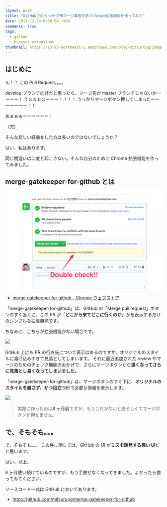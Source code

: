 ```yaml
---
layout: post
title: "GitHubでのうっかりPRマージ事故を防ぐChrome拡張機能を作ってみた"
date: 2017-12-28 0:00:00 +900
comments: true
tags:
  - github
  - browser extensions
thumbnail: https://s3-ap-northeast-1.amazonaws.com/blog-mitsuruog/images/2017/gatekeeper00.png
---
```


## はじめに

ん！？
この Pull Request。。。。

develop ブランチ向けだと思ったら、マージ先が master ブランチじゃないかーーーー！
うぉぉぉぉーーー！！！！
うっかりマージボタン押してしまったーーーーーーー！！

あぁぁぁーーーーーー！

（完）

そんな悲しい経験をした方は多いのではないでしょうか？

はい、私はあります。

同じ間違いは二度と起こさない。そんな自分のために Chrome 拡張機能を作ってみました。

## merge-gatekeeper-for-github とは

![](https://github.com/mitsuruog/merge-gatekeeper-for-github/raw/master/assets/images/1280-800.png)

- [merge gatekeeper for github \- Chrome ウェブストア](https://chrome.google.com/webstore/detail/merge-gatekeeper-for-gith/meogknoedhhdmkgcmmgdibeeinnhfnlg)

「merge-gatekeeper-for-github」は、GitHub の「Merge pull request」ボタンのすぐ近くに、この PR が「**どこから来てどこに行くのか**」かを表示するだけのシンプルな拡張機能です。

ちなみに、こちらが拡張機能がない場合です。

![](https://s3-ap-northeast-1.amazonaws.com/blog-mitsuruog/images/2017/gatekeeper01.png)

GitHub 上にも PR の行き先について表示はあるのですが、オリジナルのスタイルに溶け込みすぎて見落としてしまいます。
それに最近追加された review やマージのためのチェック機能のおかげで、さらにマージボタンから**遠くなってさらに見落とし易くなってしまいました。**

「merge-gatekeeper-for-github」は、マージボタンのすぐ下に、**オリジナルのスタイルを崩さず、かつ目立つ**形で必要な情報を表示します。

![](https://s3-ap-northeast-1.amazonaws.com/blog-mitsuruog/images/2017/gatekeeper02.png)

> 実際に作ったのは**8 ヶ月前**ですが、もうこれがないと恐ろしくてマージボタンが押せません。

## で、そもそも。。。

で、そもそも。。。
この件に関しては、GitHub の UI が**ミスを誘発する悪い UI**だと思います。

はい。以上。

8 ヶ月使い続けているのですが、もう手放せなくなってきました。よかったら使ってみてください。

ソースコード一式は GitHub においてあります。

- <https://github.com/mitsuruog/merge-gatekeeper-for-github>
